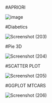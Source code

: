 #APRIORI

![image](https://user-images.githubusercontent.com/110800354/236511225-50bcedf5-c447-4ac8-a0b0-e95cf22a2187.png)

#Diabetics

![Screenshot (203)](https://user-images.githubusercontent.com/110800354/236513501-bb6a4ec3-431c-46a4-b9d4-0f3da6c68795.png)

#Pie 3D

![Screenshot (204)](https://user-images.githubusercontent.com/110800354/236513886-20bba2d0-0df9-4c60-bf3f-0da6fbeb25d0.png)

#SCATTER PLOT

![Screenshot (205)](https://user-images.githubusercontent.com/110800354/236513988-fbba3c96-c150-4d7e-9cfd-0fecc0c73495.png)

#GGPLOT MTCARS

![Screenshot (206)](https://user-images.githubusercontent.com/110800354/236514077-07035937-c5ca-496d-bcd3-e4881fae3ed7.png)
